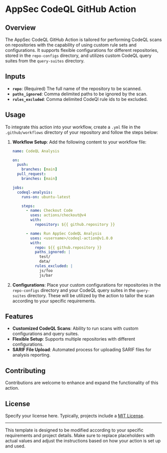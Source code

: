 # AppSec CodeQL GitHub Action

## Overview

The AppSec CodeQL GitHub Action is tailored for performing CodeQL scans on repositories with the capability of using custom rule sets and configurations. It supports flexible configurations for different repositories, stored in the `repo-configs` directory, and utilizes custom CodeQL query suites from the `query-suites` directory.

## Inputs

- **`repo`**: (Required) The full name of the repository to be scanned.
- **`paths_ignored`**: Comma delimited paths to be ignored by the scan.
- **`rules_excluded`**: Comma delimited CodeQl rule ids to be excluded.

## Usage

To integrate this action into your workflow, create a `.yml` file in the `.github/workflows` directory of your repository and follow the steps below:

1. **Workflow Setup**:
   Add the following content to your workflow file:

   ```yaml
   name: CodeQL Analysis

   on:
     push:
       branches: [main]
     pull_request:
       branches: [main]

   jobs:
     codeql-analysis:
       runs-on: ubuntu-latest

       steps:
         - name: Checkout Code
           uses: actions/checkout@v4
           with:
             repository: ${{ github.repository }}

         - name: Run AppSec CodeQL Analysis
           uses: <username>/codeql-action@v1.0.0
           with:
             repo: ${{ github.repository }}
             paths_ignored: |
               test/
               data/
             rules_excluded: |
               js/foo
               js/bar
   ```

2. **Configurations**:
   Place your custom configurations for repositories in the `repo-configs` directory and your CodeQL query suites in the `query-suites` directory. These will be utilized by the action to tailor the scan according to your specific requirements.

## Features

- **Customized CodeQL Scans**: Ability to run scans with custom configurations and query suites.
- **Flexible Setup**: Supports multiple repositories with different configurations.
- **SARIF File Upload**: Automated process for uploading SARIF files for analysis reporting.

## Contributing

Contributions are welcome to enhance and expand the functionality of this action.

## License

Specify your license here. Typically, projects include a [MIT License](LICENSE).

---

This template is designed to be modified according to your specific requirements and project details. Make sure to replace placeholders with actual values and adjust the instructions based on how your action is set up and used.
